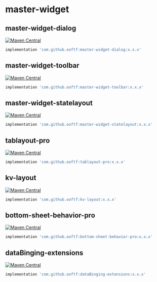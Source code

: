 # master-widget
## master-widget-dialog
[![Maven Central](https://maven-badges.herokuapp.com/maven-central/com.github.ooftf/master-widget-dialog/badge.svg)](https://maven-badges.herokuapp.com/maven-central/com.github.ooftf/master-widget-dialog)
```groovy
implementation 'com.github.ooftf:master-widget-dialog:x.x.x'
```
## master-widget-toolbar
[![Maven Central](https://maven-badges.herokuapp.com/maven-central/com.github.ooftf/master-widget-toolbar/badge.svg)](https://maven-badges.herokuapp.com/maven-central/com.github.ooftf/master-widget-toolbar)
```groovy
implementation 'com.github.ooftf:master-widget-toolbar:x.x.x'
```
## master-widget-statelayout
[![Maven Central](https://maven-badges.herokuapp.com/maven-central/com.github.ooftf/master-widget-statelayout/badge.svg)](https://maven-badges.herokuapp.com/maven-central/com.github.ooftf/master-widget-statelayout)
```groovy
implementation 'com.github.ooftf:master-widget-statelayout:x.x.x'
```
## tablayout-pro
[![Maven Central](https://maven-badges.herokuapp.com/maven-central/com.github.ooftf/tablayout-pro/badge.svg)](https://maven-badges.herokuapp.com/maven-central/com.github.ooftf/tablayout-pro)
```groovy
implementation 'com.github.ooftf:tablayout-pro:x.x.x'
```
## kv-layout
[![Maven Central](https://maven-badges.herokuapp.com/maven-central/com.github.ooftf/kv-layout/badge.svg)](https://maven-badges.herokuapp.com/maven-central/com.github.ooftf/kv-layout)
```groovy
implementation 'com.github.ooftf:kv-layout:x.x.x'
```
## bottom-sheet-behavior-pro
[![Maven Central](https://maven-badges.herokuapp.com/maven-central/com.github.ooftf/bottom-sheet-behavior-pro/badge.svg)](https://maven-badges.herokuapp.com/maven-central/com.github.ooftf/bottom-sheet-behavior-pro)
```groovy
implementation 'com.github.ooftf:bottom-sheet-behavior-pro:x.x.x'
```
## dataBinging-extensions
[![Maven Central](https://maven-badges.herokuapp.com/maven-central/com.github.ooftf/dataBinging-extensions/badge.svg)](https://maven-badges.herokuapp.com/maven-central/com.github.ooftf/dataBinging-extensions)
```groovy
implementation 'com.github.ooftf:dataBinging-extensions:x.x.x'
```
